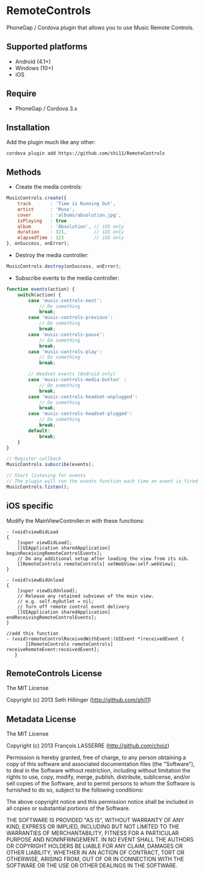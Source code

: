 # RemoteControls

PhoneGap / Cordova plugin that allows you to use Music Remote Controls.

## Supported platforms
- Android (4.1+)
- Windows (10+)
- iOS

## Require
- PhoneGap / Cordova 3.x

## Installation

Add the plugin much like any other:

`cordova plugin add https://github.com/shi11/RemoteControls`

## Methods
- Create the media controls:
```javascript
MusicControls.create({
    track       : 'Time is Running Out',
	artist      : 'Muse',
    cover       : 'albums/absolution.jpg',
    isPlaying   : true
	album       : 'Absolution', // iOS only
	duration    : 321,			// iOS only
	elapsedTime : 123			// iOS only
}, onSuccess, onError);
```

- Destroy the media controller:
```javascript
MusicControls.destroy(onSuccess, onError);
```

- Subscribe events to the media controller:
```javascript
function events(action) {
	switch(action) {
		case 'music-controls-next':
			// Do something
			break;
		case 'music-controls-previous':
			// Do something
			break;
		case 'music-controls-pause':
			// Do something
			break;
		case 'music-controls-play':
			// Do something
			break;

		// Headset events (Android only)
		case 'music-controls-media-button' :
			// Do something
			break;
		case 'music-controls-headset-unplugged':
			// Do something
			break;
		case 'music-controls-headset-plugged':
			// Do something
			break;
		default:
			break;
	}
}

// Register callback
MusicControls.subscribe(events);

// Start listening for events
// The plugin will run the events function each time an event is fired
MusicControls.listen();
```

## iOS specific

Modify the MainViewController.m with these functions:

```
- (void)viewDidLoad
{
    [super viewDidLoad];
    [[UIApplication sharedApplication] beginReceivingRemoteControlEvents];
    // Do any additional setup after loading the view from its nib.
    [[RemoteControls remoteControls] setWebView:self.webView];
}

- (void)viewDidUnload
{
    [super viewDidUnload];
    // Release any retained subviews of the main view.
    // e.g. self.myOutlet = nil;
    // Turn off remote control event delivery
    [[UIApplication sharedApplication] endReceivingRemoteControlEvents];
}

//add this function
- (void)remoteControlReceivedWithEvent:(UIEvent *)receivedEvent {
       [[RemoteControls remoteControls] receiveRemoteEvent:receivedEvent];
   }
```

## RemoteControls License

The MIT License

Copyright (c) 2013 Seth Hillinger (http://github.com/shi11)

## Metadata License

The MIT License

Copyright (c) 2013 François LASSERRE (http://github.com/choiz)

Permission is hereby granted, free of charge, to any person obtaining a copy of this software and associated documentation files (the "Software"), to deal in the Software without restriction, including without limitation the rights to use, copy, modify, merge, publish, distribute, sublicense, and/or sell copies of the Software, and to permit persons to whom the Software is furnished to do so, subject to the following conditions:

The above copyright notice and this permission notice shall be included in all copies or substantial portions of the Software.

THE SOFTWARE IS PROVIDED "AS IS", WITHOUT WARRANTY OF ANY KIND, EXPRESS OR IMPLIED, INCLUDING BUT NOT LIMITED TO THE WARRANTIES OF MERCHANTABILITY, FITNESS FOR A PARTICULAR PURPOSE AND NONINFRINGEMENT. IN NO EVENT SHALL THE AUTHORS OR COPYRIGHT HOLDERS BE LIABLE FOR ANY CLAIM, DAMAGES OR OTHER LIABILITY, WHETHER IN AN ACTION OF CONTRACT, TORT OR OTHERWISE, ARISING FROM, OUT OF OR IN CONNECTION WITH THE SOFTWARE OR THE USE OR OTHER DEALINGS IN THE SOFTWARE.
